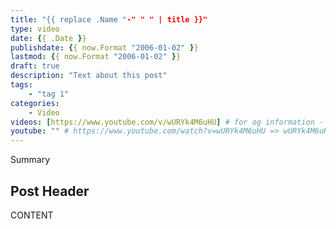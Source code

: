 ```yaml
---
title: "{{ replace .Name "-" " " | title }}"
type: video
date: {{ .Date }}
publishdate: {{ now.Format "2006-01-02" }}
lastmod: {{ now.Format "2006-01-02" }}
draft: true
description: "Text about this post"
tags:
    - "tag 1"
categories:
    - Video
videos: [https://www.youtube.com/v/wURYk4M6uHU] # for og information - you MUST use the /v/ link NOT watch?v=
youtube: "" # https://www.youtube.com/watch?v=wURYk4M6uHU => wURYk4M6uHU
---
```


Summary

<!--more-->

## Post Header

CONTENT
